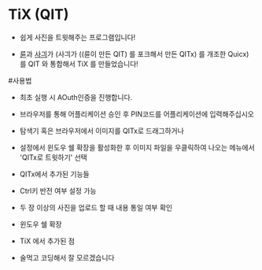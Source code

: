 # TiX (QIT)

- 쉽게 사진을 트윗해주는 프로그램입니다!

- [륜](https://ryuanerin.kr/)과 [사긔](http://usagination.com)가 (사긔가 ((륜이 만든 QIT) 를 포크해서 만든 QITx) 를 개조한 Quicx) 를 QIT 와 통합해서 TiX 를 만들었습니다!

#사용법
- 최초 실행 시  AOuth인증을 진행합니다.

 - 브라우저를 통해 어플리케이션 승인 후 PIN코드를 어플리케이션에 입력해주십시오

- 탐색기 혹은 브라우저에서 이미지를 QITx로 드래그하거나

- 설정에서 윈도우 쉘 확장을 활성화한 후 이미지 파일을 우클릭하여 나오는 메뉴에서 'QITx로 트윗하기' 선택

- QITx에서 추가된 기능들

 - Ctrl키 반전 여부 설정 가능

 - 두 장 이상의 사진을 업로드 할 때 내용 통일 여부 확인

 - 윈도우 쉘 확장

- TiX 에서 추가된 점

 - 술먹고 코딩해서 잘 모르겠습니다